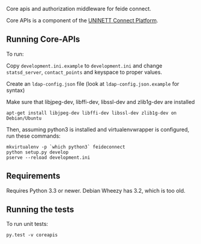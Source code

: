 
Core apis and authorization middleware for feide connect.

Core APIs is a component of the [UNINETT Connect Platform](http://feideconnect.no).



## Running Core-APIs

To run:

Copy `development.ini.example` to `development.ini` and change `statsd_server`, `contact_points` and keyspace to proper values.

Create an `ldap-config.json` file (look at `ldap-config.json.example` for syntax)

Make sure that libjpeg-dev, libffi-dev, libssl-dev and zlib1g-dev are installed

	apt-get install libjpeg-dev libffi-dev libssl-dev zlib1g-dev on Debian/Ubuntu


Then, assuming python3 is installed and virtualenvwrapper is configured, run these commands:

	mkvirtualenv -p `which python3` feideconnect
	python setup.py develop
	pserve --reload development.ini


## Requirements

Requires Python 3.3 or newer. Debian Wheezy has 3.2, which is too old.


## Running the tests

To run unit tests:

	py.test -v coreapis
